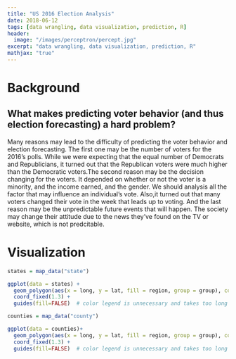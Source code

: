 ```yaml
---
title: "US 2016 Election Analysis"
date: 2018-06-12
tags: [data wrangling, data visualization, prediction, R]
header:
  image: "/images/perceptron/percept.jpg"
excerpt: "data wrangling, data visualization, prediction, R"
mathjax: "true"
---
```


# Background

## What makes predicting voter behavior (and thus election forecasting) a hard problem?

Many reasons may lead to the difficulty of predicting the voter behavior and election forecasting. The first one may be the number of voters for the
2016’s polls. While we were expecting that the equal number of Democrats and Republicians, it turned out that the Republican voters were much
higher than the Democratic voters.The second reason may be the decision changing for the voters. It depended on whether or not the voter is a
minority, and the income earned, and the gender. We should analysis all the factor that may influence an individual’s vote. Also,it turned out that
many voters changed their vote in the week that leads up to voting. And the last reason may be the unpredictable future events that will happen.
The society may change their attitude due to the news they’ve found on the TV or website, which is not predcitable.

# Visualization

```r
states = map_data("state")

ggplot(data = states) + 
  geom_polygon(aes(x = long, y = lat, fill = region, group = group), color = "white") + 
  coord_fixed(1.3) +
  guides(fill=FALSE)  # color legend is unnecessary and takes too long
```

```r
counties = map_data("county")

ggplot(data = counties)+
  geom_polygon(aes(x = long, y = lat, fill = region, group = group), color = "white") + 
  coord_fixed(1.3) +
  guides(fill=FALSE)  # color legend is unnecessary and takes too long
```